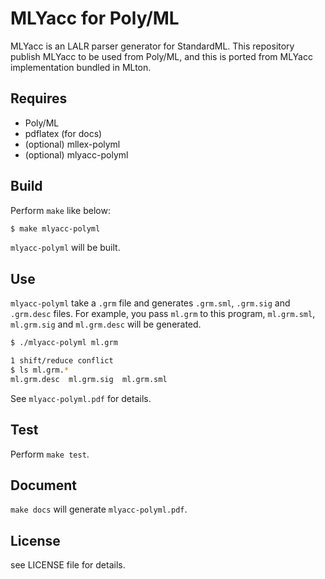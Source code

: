 # MLYacc for Poly/ML

MLYacc is an LALR parser generator for StandardML.
This repository publish MLYacc to be used from Poly/ML, and this is ported from MLYacc implementation bundled in MLton.


## Requires

- Poly/ML
- pdflatex (for docs)
- (optional) mllex-polyml
- (optional) mlyacc-polyml


## Build

Perform `make` like below:

```sh
$ make mlyacc-polyml
```

`mlyacc-polyml` will be built.


## Use

`mlyacc-polyml` take a `.grm` file and generates `.grm.sml`, `.grm.sig` and `.grm.desc` files.
For example, you pass `ml.grm` to this program, `ml.grm.sml`, `ml.grm.sig` and `ml.grm.desc` will be generated.

```sh
$ ./mlyacc-polyml ml.grm

1 shift/reduce conflict
$ ls ml.grm.*
ml.grm.desc  ml.grm.sig  ml.grm.sml
```

See `mlyacc-polyml.pdf` for details.


## Test

Perform `make test`.


## Document

`make docs` will generate `mlyacc-polyml.pdf`.


## License

see LICENSE file for details.



